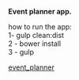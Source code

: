 **Event planner app.**

how to run the app: <br />
	1- gulp clean:dist <br >
	2 - bower install <br />
	3 - gulp <br/>

[event_planner](https://eventplanner01.firebaseapp.com/#/) <br >

